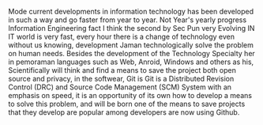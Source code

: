Mode current developments in information technology has been developed in such a way and go faster from year to year. Not Year's yearly progress Information Engineering fact I think the second by Sec Pun very Evolving IN IT world is very fast, every hour there is a change of technology even without us knowing, development Jaman technologically solve the problem on human needs.
Besides the development of the Technology Specialty her in pemoraman languages ​​such as Web, Anroid, Windows and others as his, Scientifically will think and find a means to save the project both open source and privacy, in the softwear, Git is Git is a Distributed Revision Control (DRC) and Source Code Management (SCM) System with an emphasis on speed, it is an opportunity of its own how to develop a means to solve this problem, and will be born one of the means to save projects that they develop are popular among developers are now using Github.
